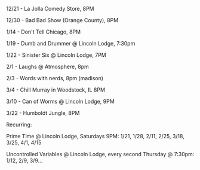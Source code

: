 12/21 - La Jolla Comedy Store, 8PM 

12/30 - Bad Bad Show (Orange County), 8PM

1/14 - Don't Tell Chicago, 8PM

1/19 - Dumb and Drummer @ Lincoln Lodge, 7:30pm

1/22 - Sinister Six @ Lincoln Lodge,  7PM

2/1 - Laughs @ Atmosphere, 8pm

2/3 - Words with nerds, 8pm (madison)

3/4 - Chill Murray in Woodstock, IL 8PM

3/10 - Can of Worms @ Lincoln Lodge, 9PM

3/22 - Humboldt Jungle, 8PM

Recurring:

Prime Time @ Lincoln Lodge, Saturdays 9PM: 1/21, 1/28, 2/11, 2/25, 3/18, 3/25, 4/1, 4/15

Uncontrolled Variables @ Lincoln Lodge, every second Thursday @ 7:30pm: 1/12, 2/9, 3/9...



